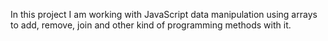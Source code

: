 In this project I am working with JavaScript data manipulation using arrays to add, remove, join and other kind of programming methods with it.